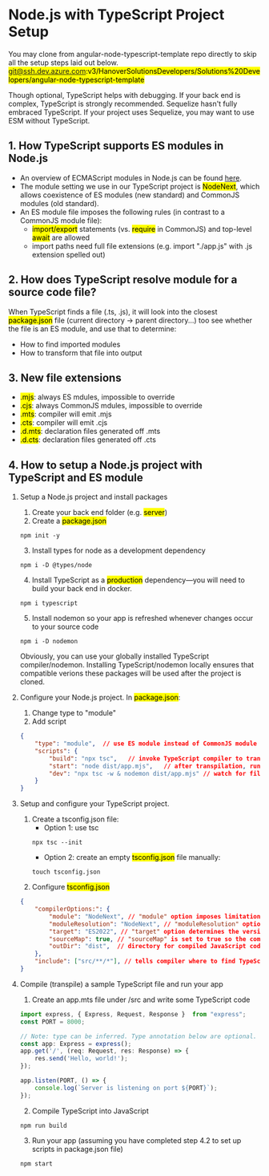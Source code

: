# Node.js with TypeScript Project Setup

You may clone from angular-node-typescript-template repo directly to skip all the setup steps laid out below.
<mark>git@ssh.dev.azure.com:v3/HanoverSolutionsDevelopers/Solutions%20Developers/angular-node-typescript-template</mark>

Though optional, TypeScript helps with debugging. If your back end is complex, TypeScript is strongly recommended. Sequelize hasn't fully embraced TypeScript. If your project uses Sequelize, you may want to use ESM without TypeScript.	

## 1. How TypeScript supports ES modules in Node.js
- An overview of ECMAScript modules in Node.js can be found [here](https://www.typescriptlang.org/docs/handbook/esm-node.html). <br>
- The module setting we use in our TypeScript project is <mark>NodeNext</mark>, which allows coexistence of ES modules (new standard) and CommonJS modules (old standard).
- An ES module file imposes the following rules (in contrast to a CommonJS module file):
	- <mark>import/export</mark> statements (vs. <mark>require</mark> in CommonJS) and top-level <mark>await</mark> are allowed
	- import paths need full file extensions (e.g. import "./app.js" with .js extension spelled out)

## 2. How does TypeScript resolve module for a source code file?
When TypeScript finds a file (.ts, .js), it will look into the closest <mark>package.json</mark> file (current directory &rarr; parent directory...) too see whether the file is an ES module, and use that to determine:
- How to find imported modules
- How to transform that file into output

## 3. New file extensions
- <mark>.mjs</mark>: always ES mdules, impossible to override
- <mark>.cjs</mark>: always CommonJS mdules, impossible to override
- <mark>.mts</mark>: compiler will emit .mjs
- <mark>.cts</mark>: compiler will emit .cjs
- <mark>.d.mts</mark>: declaration files generated off .mts
- <mark>.d.cts</mark>: declaration files generated off .cts

## 4. How to setup a Node.js project with TypeScript and ES module
1. Setup a Node.js project and install packages
	1. Create your back end folder (e.g. <mark>server</mark>)
	2. Create a <mark>package.json</mark>
	<pre class="command-line"><code>npm init -y</code></pre>
	3. Install types for node as a development dependency
	<pre class="command-line"><code>npm i -D @types/node</code></pre>
	4. Install TypeScript as a <mark>production</mark> dependency&mdash;you will need to build your back end in docker.
	<pre class="command-line"><code>npm i typescript</code></pre>
	5. Install nodemon so your app is refreshed whenever changes occur to your source code
	<pre class="command-line"><code>npm i -D nodemon</code></pre>
	Obviously, you can use your globally installed TypeScript compiler/nodemon. Installing TypeScript/nodemon locally ensures that compatible verions these packages will be used after the project is cloned.

2. Configure your Node.js project. In <mark>package.json</mark>: 
	1. Change type to "module"
	2. Add script
	```json
	{
		"type": "module",  // use ES module instead of CommonJS module
		"scripts": {
			"build": "npx tsc",   // invoke TypeScript compiler to transpile TypeScript into JavaScript
			"start": "node dist/app.mjs",   // after transpilation, run the app
			"dev": "npx tsc -w & nodemon dist/app.mjs" // watch for file changes and re-serve
		}
	}
	```

3. Setup and configure your TypeScript project.
	1. Create a tsconfig.json file:
		- Option 1: use tsc
		<pre class="command-line"><code>npx tsc --init</code></pre>
		- Option 2: create an empty <mark>tsconfig.json</mark> file manually:
		<pre class="command-line"><code>touch tsconfig.json</code></pre>
	2. Configure <mark>tsconfig.json</mark>
	```json
	{
		"compilerOptions:": {
			"module": "NodeNext", // "module" option imposes limitations on what module-related input code is allowed. (e.g. 'require' is not allowed for module ES2015 or higher.) NodeNext is a new standard designed for Node's specific implementation of co-existing ES module and CommonJS module.
			"moduleResolution": "NodeNext", // "moduleResolution" option determines how Node.js will find imported modules.
			"target": "ES2022", // "target" option determines the version of JavaScript to which your TypeScript source code will be compiled.
			"sourceMap": true, // "sourceMap" is set to true so the compiled JavaScript code are mapped back to TypeScript, which helps us with debugging.
			"outDir": "dist",  // directory for compiled JavaScript code. some people use 'build'.
		},
		"include": ["src/**/*"], // tells compiler where to find TypeScript source code
	}
	```

4. Compile (transpile) a sample TypeScript file and run your app
	1. Create an app.mts file under /src and write some TypeScript code
	```typescript
	import express, { Express, Request, Response }  from "express";
	const PORT = 8000;
	
	// Note: type can be inferred. Type annotation below are optional. 
	const app: Express = express();
	app.get('/', (req: Request, res: Response) => {
		res.send('Hello, world!');
	});

	app.listen(PORT, () => {
		console.log(`Server is listening on port ${PORT}`);
	});
	```
	2. Compile TypeScript into JavaScript
	<pre class="command-line"><code>npm run build</code></pre> 

	3. Run your app (assuming you have completed step 4.2 to set up scripts in package.json file)
	<pre class="command-line"><code>npm start</code></pre>


